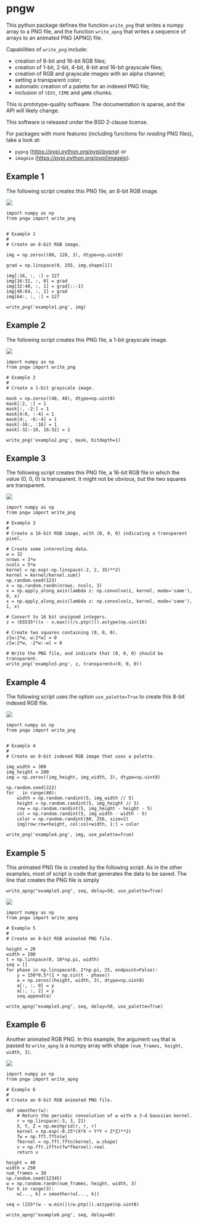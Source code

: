 pngw
====

This python package defines the function `write_png` that writes a
numpy array to a PNG file, and the function `write_apng` that writes
a sequence of arrays to an animated PNG (APNG) file.

Capabilities of `write_png` include:

* creation of 8-bit and 16-bit RGB files;
* creation of 1-bit, 2-bit, 4-bit, 8-bit and 16-bit grayscale files;
* creation of RGB and grayscale images with an alpha channel;
* setting a transparent color;
* automatic creation of a palette for an indexed PNG file;
* inclusion of `tEXt`, `tIME` and `gAMA` chunks.

This is prototype-quality software.  The documentation is sparse, and the API
will likely change.

This software is released under the BSD 2-clause license.

For packages with more features (including functions for *reading* PNG files),
take a look at:

* `pypng` (https://pypi.python.org/pypi/pypng) or
* `imageio` (https://pypi.python.org/pypi/imageio).


Example 1
---------

The following script creates this PNG file, an 8-bit RGB image.

![](https://github.com/WarrenWeckesser/pngw/blob/master/examples/example1.png)

    import numpy as np
    from pngw import write_png


    # Example 1
    #
    # Create an 8-bit RGB image.

    img = np.zeros((80, 128, 3), dtype=np.uint8)

    grad = np.linspace(0, 255, img.shape[1])

    img[:16, :, :] = 127
    img[16:32, :, 0] = grad
    img[32:48, :, 1] = grad[::-1]
    img[48:64, :, 2] = grad
    img[64:, :, :] = 127

    write_png('example1.png', img)


Example 2
---------

The following script creates this PNG file, a 1-bit grayscale image.

![](https://github.com/WarrenWeckesser/pngw/blob/master/examples/example2.png)

    import numpy as np
    from pngw import write_png

    # Example 2
    #
    # Create a 1-bit grayscale image.

    mask = np.zeros((48, 48), dtype=np.uint8)
    mask[:2, :] = 1
    mask[:, -2:] = 1
    mask[4:6, :-4] = 1
    mask[4:, -6:-4] = 1
    mask[-16:, :16] = 1
    mask[-32:-16, 16:32] = 1

    write_png('example2.png', mask, bitdepth=1)


Example 3
---------

The following script creates this PNG file, a 16-bit RGB file in which
the value (0, 0, 0) is transparent.  It might not be obvious, but the
two squares are transparent.

![](https://github.com/WarrenWeckesser/pngw/blob/master/examples/example3.png)


    import numpy as np
    from pngw import write_png

    # Example 3
    #
    # Create a 16-bit RGB image, with (0, 0, 0) indicating a transparent pixel.

    # Create some interesting data.
    w = 32
    nrows = 3*w
    ncols = 5*w
    kernel = np.exp(-np.linspace(-2, 2, 35)**2)
    kernel = kernel/kernel.sum()
    np.random.seed(123)
    x = np.random.randn(nrows, ncols, 3)
    x = np.apply_along_axis(lambda z: np.convolve(z, kernel, mode='same'), 0, x)
    x = np.apply_along_axis(lambda z: np.convolve(z, kernel, mode='same'), 1, x)

    # Convert to 16 bit unsigned integers.
    z = (65535*((x - x.max())/x.ptp())).astype(np.uint16)

    # Create two squares containing (0, 0, 0).
    z[w:2*w, w:2*w] = 0
    z[w:2*w, -2*w:-w] = 0

    # Write the PNG file, and indicate that (0, 0, 0) should be transparent.
    write_png('example3.png', z, transparent=(0, 0, 0))


Example 4
---------

The following script uses the option `use_palette=True` to create this 8-bit
indexed RGB file.

![](https://github.com/WarrenWeckesser/pngw/blob/master/examples/example4.png)

    import numpy as np
    from pngw import write_png


    # Example 4
    #
    # Create an 8-bit indexed RGB image that uses a palette.

    img_width = 300
    img_height = 200
    img = np.zeros((img_height, img_width, 3), dtype=np.uint8)

    np.random.seed(222)
    for _ in range(40):
        width = np.random.randint(5, img_width // 5)
        height = np.random.randint(5, img_height // 5)
        row = np.random.randint(5, img_height - height - 5)
        col = np.random.randint(5, img_width - width - 5)
        color = np.random.randint(80, 256, size=2)
        img[row:row+height, col:col+width, 1:] = color

    write_png('example4.png', img, use_palette=True)


Example 5
---------

This animated PNG file is created by the following script.
As in the other examples, most of script is code that generates
the data to be saved.  The line that creates the PNG file is
simply

    write_apng("example5.png", seq, delay=50, use_palette=True)

![](https://github.com/WarrenWeckesser/pngw/blob/master/examples/example5.png)


    import numpy as np
    from pngw import write_apng

    # Example 5
    #
    # Create an 8-bit RGB animated PNG file.

    height = 20
    width = 200
    t = np.linspace(0, 10*np.pi, width)
    seq = []
    for phase in np.linspace(0, 2*np.pi, 25, endpoint=False):
        y = 150*0.5*(1 + np.sin(t - phase))
        a = np.zeros((height, width, 3), dtype=np.uint8)
        a[:, :, 0] = y
        a[:, :, 2] = y
        seq.append(a)

    write_apng("example5.png", seq, delay=50, use_palette=True)


Example 6
---------

Another animated RGB PNG. In this example, the argument `seq`
that is passed to `write_apng` is a numpy array with shape
`(num_frames, height, width, 3)`.

![](https://github.com/WarrenWeckesser/pngw/blob/master/examples/example6.png)

    import numpy as np
    from pngw import write_apng

    # Example 6
    #
    # Create an 8-bit RGB animated PNG file.

    def smoother(w):
        # Return the periodic convolution of w with a 3-d Gaussian kernel.
        r = np.linspace(-3, 3, 21)
        X, Y, Z = np.meshgrid(r, r, r)
        kernel = np.exp(-0.25*(X*X + Y*Y + Z*Z)**2)
        fw = np.fft.fftn(w)
        fkernel = np.fft.fftn(kernel, w.shape)
        v = np.fft.ifftn(fw*fkernel).real
        return v

    height = 40
    width = 250
    num_frames = 30
    np.random.seed(12345)
    w = np.random.randn(num_frames, height, width, 3)
    for k in range(3):
        w[..., k] = smoother(w[..., k])

    seq = (255*(w - w.min())/w.ptp()).astype(np.uint8)

    write_apng("example6.png", seq, delay=40)
